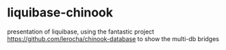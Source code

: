 # liquibase-chinook
presentation of liquibase, using the fantastic project https://github.com/lerocha/chinook-database to show the multi-db bridges
